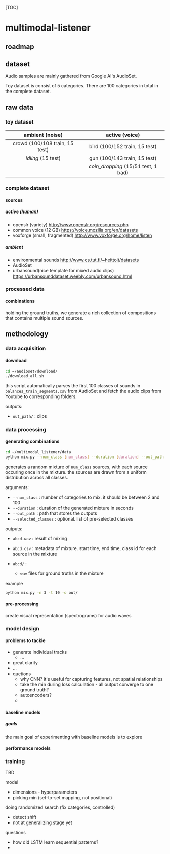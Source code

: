 [TOC]



# multimodal-listener

## roadmap



## dataset

Audio samples are mainly gathered from Google AI's AudioSet.

Toy dataset is consist of 5 categories. There are 100 categories in total in the complete dataset.



## raw data

### toy dataset

|        ambient (noise)         |           active (voice)            |
| :----------------------------: | :---------------------------------: |
| crowd (100/108 train, 15 test) |    bird (100/152 train, 15 test)    |
|       *idling* (15 test)       |    gun (100/143 train, 15 test)     |
|                                | *coin_dropping* (15/51 test, 1 bad) |



### complete dataset

#### sources

##### active (human)

* openslr (variety) http://www.openslr.org/resources.php
* common voice (12 GB) https://voice.mozilla.org/en/datasets
* voxforge (small, fragmented) http://www.voxforge.org/home/listen

##### ambient

* environmental sounds http://www.cs.tut.fi/~heittolt/datasets
* AudioSet
* urbansound(nice template for mixed audio clips) https://urbansounddataset.weebly.com/urbansound.html



### processed data

#### combinations

holding the ground truths, we generate a rich collection of compositions that contains multiple sound sources. 



## methodology

### data acquisition

#### download

```bash
cd ~/audioset/download/
./download_all.sh
```

this script automatically parses the first 100 classes of sounds in `balances_train_segments.csv` from AudioSet and fetch the audio clips from Youtube to corresponding folders.

outputs:

* `out_path/` : clips 

### data processing

#### generating combinations

```bash
cd ~/multimodal_listener/data
python mix.py --num_class [num_class] --duration [duration] --out_path [out path] [--selected_classes [pre-selected categories]]
```

generates a random mixture of `num_class` sources, with each source occuring once in the mixture. the sources are drawn from a uniform distribution across all classes.

arguments:

* `--num_class` : number of categories to mix. it should be between 2 and 100
* `--duration` : duration of the generated mixture in seconds
* `--out_path` : path that stores the outputs
* `--selected_classes` : optional. list of pre-selected classes

outputs:

* `abcd.wav` : result of mixing

* `abcd.csv` : metadata of mixture. start time, end time, class id for each source in the mixture
* `abcd/` :
  * `wav` files for ground truths in the mixture

example

```bash
python mix.py -n 3 -t 10 -o out/
```



#### pre-processing

create visual representation (spectrograms) for audio waves





### model design

#### problems to tackle

* generate individual tracks
  * ...
* great clarity
* ...
* quetions
  * why CNN? it's useful for capturing features, not spatial relationships
  * take the min during loss calculation - all output converge to one ground truth?
  * autoencoders?
  * 

#### baseline models

##### goals

the main goal of experimenting with baseline models is to explore 



#### performance models





### training

TBD

model

* dimensions - hyperparameters
* picking min (set-to-set mapping, not positional)



doing randomized search (fix categories, controlled)

* detect shift 
* not at generalizing stage yet





questions

* how did LSTM learn sequential patterns?
* 